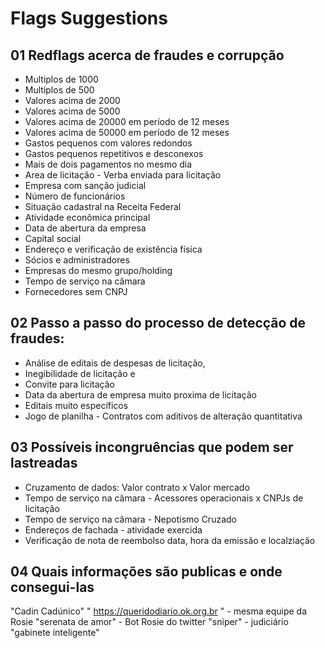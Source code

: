 # Flags Suggestions

## 01  Redflags acerca de fraudes e corrupção
- Multiplos de 1000
- Multiplos de 500
- Valores acima de 2000
- Valores acima de 5000
- Valores acima de 20000 em período de 12 meses
- Valores acima de 50000 em período de 12 meses
- Gastos pequenos com valores redondos
- Gastos pequenos repetitivos e desconexos
- Mais de dois pagamentos no mesmo dia
- Area de licitação - Verba enviada para licitação
- Empresa com sanção judicial
- Número de funcionários
- Situação cadastral na Receita Federal
- Atividade econômica principal
- Data de abertura da empresa
- Capital social
- Endereço e verificação de existência física
- Sócios e administradores
- Empresas do mesmo grupo/holding
- Tempo de serviço na câmara
- Fornecedores sem CNPJ 

## 02 Passo a passo do processo de detecção de fraudes:
- Análise de editais de despesas de licitação, 
- Inegibilidade de licitação e 
- Convite para licitação
- Data da abertura de empresa muito proxima de licitação
- Editais muito específicos
- Jogo de planilha - Contratos com aditivos de alteração quantitativa


## 03 Possíveis incongruências que podem ser lastreadas
- Cruzamento de dados: Valor contrato x Valor mercado
- Tempo de serviço na câmara - Acessores operacionais x CNPJs de licitação
- Tempo de serviço na câmara - Nepotismo Cruzado
- Endereços de fachada - atividade exercida
- Verificação de nota de reembolso data, hora da emissão e localziação 


## 04 Quais informações são publicas e onde consegui-las

"Cadin Cadúnico"
" https://queridodiario.ok.org.br " - mesma equipe da Rosie
"serenata de amor" - Bot Rosie do twitter
"sniper" - judiciário
"gabinete inteligente"